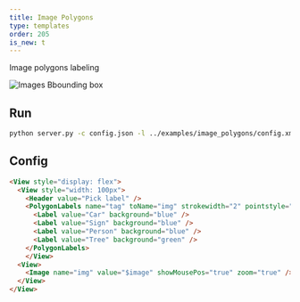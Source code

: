 ```yaml
---
title: Image Polygons
type: templates
order: 205
is_new: t
---
```


Image polygons labeling

<img src="/images/screens/image_polygons.png" class="img-template-example" title="Images Bbounding box" />

## Run

```bash
python server.py -c config.json -l ../examples/image_polygons/config.xml -i ../examples/image_polygons/tasks.json -o output
```

## Config 

```html
<View style="display: flex">
  <View style="width: 100px">
    <Header value="Pick label" />
    <PolygonLabels name="tag" toName="img" strokewidth="2" pointstyle="circle" pointsize="small" showInline="false">
      <Label value="Car" background="blue" />
      <Label value="Sign" background="blue" />
      <Label value="Person" background="blue" />
      <Label value="Tree" background="green" />
    </PolygonLabels>
    </View>
  <View>
    <Image name="img" value="$image" showMousePos="true" zoom="true" />
  </View>
</View>
```

